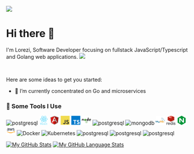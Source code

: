 ![](https://github.com/halfrost/halfrost/blob/master/icons/header_.png)

# Hi there 👋

I'm Lorezi, Software Developer focusing on fullstack JavaScript/Typescript and Golang web applications. <img src="https://media.giphy.com/media/VgCDAzcKvsR6OM0uWg/giphy.gif" width="50"> 
<br />



<br />


Here are some ideas to get you started:

- 🌱 I’m currently concentrated on Go and microservices



<h3>🚀 Some Tools I Use</h3>
<p align="left">
<img src="https://cdn.svgporn.com/logos/go.svg" alt="postgresql" width="25" height="25" />
<img src="https://raw.githubusercontent.com/devicons/devicon/master/icons/react/react-original-wordmark.svg" alt="react" width="25" height="25" />
<img src="https://raw.githubusercontent.com/devicons/devicon/master/icons/angularjs/angularjs-original.svg" alt="angular-js" width="25" height="25" />
<img src="https://raw.githubusercontent.com/devicons/devicon/master/icons/javascript/javascript-original.svg" alt="javascript" width="25" height="25" />
<img src="https://raw.githubusercontent.com/devicons/devicon/master/icons/typescript/typescript-original.svg" alt="typescript" width="25" height="25" />
<img src="https://raw.githubusercontent.com/devicons/devicon/master/icons/nodejs/nodejs-original-wordmark.svg" alt="nodejs" width="25" height="25" />
<img src="https://cdn.svgporn.com/logos/postgresql.svg" alt="postgresql" width="25" height="25" />
<img src="https://cdn.svgporn.com/logos/mongodb.svg" alt="mongodb" width="25" height="25" />
<img src="https://raw.githubusercontent.com/devicons/devicon/master/icons/mysql/mysql-original-wordmark.svg" alt="mysql" width="25" height="25" />
<img src="https://raw.githubusercontent.com/devicons/devicon/master/icons/redis/redis-original-wordmark.svg" alt="redis" width="25" height="25" />
<img src="https://raw.githubusercontent.com/devicons/devicon/master/icons/nginx/nginx-original.svg" alt="nginx" width="25" height="25" />
<img src="https://raw.githubusercontent.com/github/explore/80688e429a7d4ef2fca1e82350fe8e3517d3494d/topics/aws/aws.png" alt="aws" width="25" height="25" />
<img src="https://cdn.svgporn.com/logos/docker-icon.svg" alt="Docker" width="25" height="25" />
<img src="https://www.vectorlogo.zone/logos/kubernetes/kubernetes-icon.svg" alt="Kubernetes" width="25" height="25" />
<img src="https://cdn.svgporn.com/logos/graphql.svg" alt="postgresql" width="25" height="25" />
<img src="https://cdn.svgporn.com/logos/apollostack.svg" alt="postgresql" width="25" height="25" />
<img src="https://cdn.svgporn.com/logos/nestjs.svg" alt="postgresql" width="25" height="25" />
</p>



	

[![My GitHub Stats](https://github-readme-stats.vercel.app/api/?username=lorezi&count_private=true&theme=tokyonight&showicons=true)]()
[![My GitHub Language Stats](https://github-readme-stats.vercel.app/api/top-langs/?username=lorezi&langs_count=5&theme=tokyonight)]()


